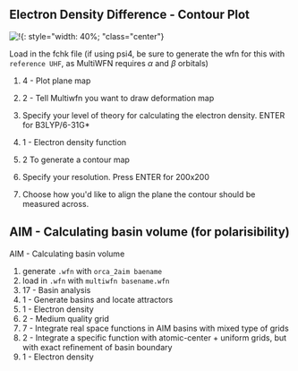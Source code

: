## Electron Density Difference - Contour Plot

![!](http://sobereva.com/multiwfn/gallery/12.png){: style="width: 40%; "class="center"}

Load in the fchk file (if using psi4, be sure to generate the wfn for this with `reference UHF`, as MultiWFN requires $\alpha$ and $\beta$ orbitals)

1. 4 - Plot plane map
2. 2 - Tell Multiwfn you want to draw deformation map

3. Specify your level of theory for calculating the electron density. ENTER for B3LYP/6-31G*

4. 1 -  Electron density function

5. 2  To generate a contour map

6. Specify your resolution. Press ENTER for 200x200

7. Choose how you'd like to align the plane the contour should be measured across.

## AIM - Calculating basin volume (for polarisibility)

AIM - Calculating basin volume

1. generate `.wfn` with `orca_2aim baename`
2. load in `.wfn` with `multiwfn basename.wfn`
3. 17 - Basin analysis
4. 1 - Generate basins and locate attractors
5. 1 - Electron density
6. 2 - Medium quality grid
7. 7 - Integrate real space functions in AIM basins with mixed type of grids
8. 2 - Integrate a specific function with atomic-center + uniform grids, but with exact refinement of basin boundary
9. 1 - Electron density
